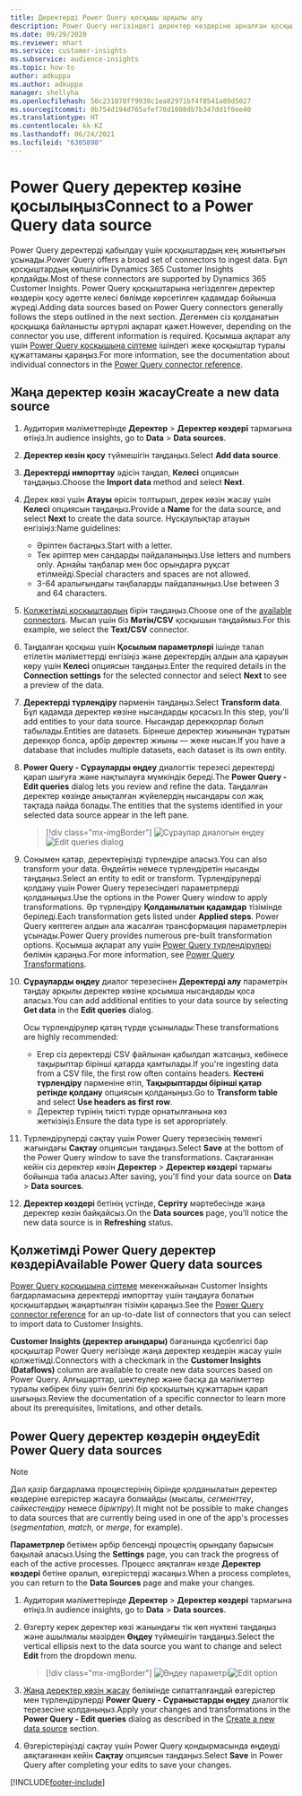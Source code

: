 ```yaml
---
title: Деректерді Power Query қосқышы арқылы алу
description: Power Query негізіндегі деректер көздеріне арналған қосқыштар.
ms.date: 09/29/2020
ms.reviewer: mhart
ms.service: customer-insights
ms.subservice: audience-insights
ms.topic: how-to
author: adkuppa
ms.author: adkuppa
manager: shellyha
ms.openlocfilehash: 50c231070ff9930c1ea82971bf4f8541a89d5027
ms.sourcegitcommit: 0b754d194d765afef70d1008db7b347dd1f0ee40
ms.translationtype: HT
ms.contentlocale: kk-KZ
ms.lasthandoff: 06/24/2021
ms.locfileid: "6305898"
---
```

# <a name="connect-to-a-power-query-data-source"></a><span data-ttu-id="e9d00-103">Power Query деректер көзіне қосылыңыз</span><span class="sxs-lookup"><span data-stu-id="e9d00-103">Connect to a Power Query data source</span></span>

<span data-ttu-id="e9d00-104">Power Query деректерді қабылдау үшін қосқыштардың кең жиынтығын ұсынады.</span><span class="sxs-lookup"><span data-stu-id="e9d00-104">Power Query offers a broad set of connectors to ingest data.</span></span> <span data-ttu-id="e9d00-105">Бұл қосқыштардың көпшілігін Dynamics 365 Customer Insights қолдайды.</span><span class="sxs-lookup"><span data-stu-id="e9d00-105">Most of these connectors are supported by Dynamics 365 Customer Insights.</span></span> <span data-ttu-id="e9d00-106">Power Query қосқыштарына негізделген деректер көздерін қосу әдетте келесі бөлімде көрсетілген қадамдар бойынша жүреді.</span><span class="sxs-lookup"><span data-stu-id="e9d00-106">Adding data sources based on Power Query connectors generally follows the steps outlined in the next section.</span></span> <span data-ttu-id="e9d00-107">Дегенмен сіз қолданатын қосқышқа байланысты әртүрлі ақпарат қажет.</span><span class="sxs-lookup"><span data-stu-id="e9d00-107">However, depending on the connector you use, different information is required.</span></span> <span data-ttu-id="e9d00-108">Қосымша ақпарат алу үшін [Power Query қосқышына сілтеме](/power-query/connectors/) ішіндегі жеке қосқыштар туралы құжаттаманы қараңыз.</span><span class="sxs-lookup"><span data-stu-id="e9d00-108">For more information, see the documentation about individual connectors in the [Power Query connector reference](/power-query/connectors/).</span></span>

## <a name="create-a-new-data-source"></a><span data-ttu-id="e9d00-109">Жаңа деректер көзін жасау</span><span class="sxs-lookup"><span data-stu-id="e9d00-109">Create a new data source</span></span>

1. <span data-ttu-id="e9d00-110">Аудитория мәліметтерінде **Деректер** > **Деректер көздері** тармағына өтіңіз.</span><span class="sxs-lookup"><span data-stu-id="e9d00-110">In audience insights, go to **Data** > **Data sources**.</span></span>

1. <span data-ttu-id="e9d00-111">**Деректер көзін қосу** түймешігін таңдаңыз.</span><span class="sxs-lookup"><span data-stu-id="e9d00-111">Select **Add data source**.</span></span>

1. <span data-ttu-id="e9d00-112">**Деректерді импорттау** әдісін таңдап, **Келесі** опциясын таңдаңыз.</span><span class="sxs-lookup"><span data-stu-id="e9d00-112">Choose the **Import data** method and select **Next**.</span></span>

1. <span data-ttu-id="e9d00-113">Дерек көзі үшін **Атауы** өрісін толтырып, дерек көзін жасау үшін **Келесі** опциясын таңдаңыз.</span><span class="sxs-lookup"><span data-stu-id="e9d00-113">Provide a **Name** for the data source, and select **Next** to create the data source.</span></span> <span data-ttu-id="e9d00-114">Нұсқаулықтар атауын енгізіңіз:</span><span class="sxs-lookup"><span data-stu-id="e9d00-114">Name guidelines:</span></span> 
   - <span data-ttu-id="e9d00-115">Әріптен бастаңыз.</span><span class="sxs-lookup"><span data-stu-id="e9d00-115">Start with a letter.</span></span>
   - <span data-ttu-id="e9d00-116">Тек әріптер мен сандарды пайдаланыңыз.</span><span class="sxs-lookup"><span data-stu-id="e9d00-116">Use letters and numbers only.</span></span> <span data-ttu-id="e9d00-117">Арнайы таңбалар мен бос орындарға рұқсат етілмейді.</span><span class="sxs-lookup"><span data-stu-id="e9d00-117">Special characters and spaces are not allowed.</span></span>
   - <span data-ttu-id="e9d00-118">3-64 аралығындағы таңбаларды пайдаланыңыз.</span><span class="sxs-lookup"><span data-stu-id="e9d00-118">Use between 3 and 64 characters.</span></span>

1. <span data-ttu-id="e9d00-119">[Қолжетімді қосқыштардың](#available-power-query-data-sources) бірін таңдаңыз.</span><span class="sxs-lookup"><span data-stu-id="e9d00-119">Choose one of the [available connectors](#available-power-query-data-sources).</span></span> <span data-ttu-id="e9d00-120">Мысал үшін біз **Мәтін/CSV** қосқышын таңдаймыз.</span><span class="sxs-lookup"><span data-stu-id="e9d00-120">For this example, we select the **Text/CSV** connector.</span></span>

1. <span data-ttu-id="e9d00-121">Таңдалған қосқыш үшін **Қосылым параметрлері** ішінде талап етілетін мәліметтерді енгізіңіз және деректердің алдын ала қарауын көру үшін **Келесі** опциясын таңдаңыз.</span><span class="sxs-lookup"><span data-stu-id="e9d00-121">Enter the required details in the **Connection settings** for the selected connector and select **Next** to see a preview of the data.</span></span>

1. <span data-ttu-id="e9d00-122">**Деректерді түрлендіру** пәрменін таңдаңыз.</span><span class="sxs-lookup"><span data-stu-id="e9d00-122">Select **Transform data**.</span></span> <span data-ttu-id="e9d00-123">Бұл қадамда деректер көзіне нысандарды қосасыз.</span><span class="sxs-lookup"><span data-stu-id="e9d00-123">In this step, you'll add entities to your data source.</span></span> <span data-ttu-id="e9d00-124">Нысандар дерекқорлар болып табылады.</span><span class="sxs-lookup"><span data-stu-id="e9d00-124">Entities are datasets.</span></span> <span data-ttu-id="e9d00-125">Бірнеше деректер жиынынан тұратын дерекқор болса, әрбір деректер жиыны — жеке нысан.</span><span class="sxs-lookup"><span data-stu-id="e9d00-125">If you have a database that includes multiple datasets, each dataset is its own entity.</span></span>

1. <span data-ttu-id="e9d00-126">**Power Query - Сұрауларды өңдеу** диалогтік терезесі деректерді қарап шығуға және нақтылауға мүмкіндік береді.</span><span class="sxs-lookup"><span data-stu-id="e9d00-126">The **Power Query - Edit queries** dialog lets you review and refine the data.</span></span> <span data-ttu-id="e9d00-127">Таңдалған деректер көзінде анықталған жүйелердің нысандары сол жақ тақтада пайда болады.</span><span class="sxs-lookup"><span data-stu-id="e9d00-127">The entities that the systems identified in your selected data source appear in the left pane.</span></span>

   > [!div class="mx-imgBorder"]
   > <span data-ttu-id="e9d00-128">![Сұраулар диалогын өңдеу](media/data-manager-configure-edit-queries.png "Сұраулар диалогын өңдеу")</span><span class="sxs-lookup"><span data-stu-id="e9d00-128">![Edit queries dialog](media/data-manager-configure-edit-queries.png "Edit queries dialog")</span></span>

1. <span data-ttu-id="e9d00-129">Сонымен қатар, деректеріңізді түрлендіре аласыз.</span><span class="sxs-lookup"><span data-stu-id="e9d00-129">You can also transform your data.</span></span> <span data-ttu-id="e9d00-130">Өңдейтін немесе түрлендіретін нысанды таңдаңыз.</span><span class="sxs-lookup"><span data-stu-id="e9d00-130">Select an entity to edit or transform.</span></span> <span data-ttu-id="e9d00-131">Түрлендірулерді қолдану үшін Power Query терезесіндегі параметрлерді қолданыңыз.</span><span class="sxs-lookup"><span data-stu-id="e9d00-131">Use the options in the Power Query window to apply transformations.</span></span> <span data-ttu-id="e9d00-132">Әр түрлендіру **Қолданылатын қадамдар** тізімінде беріледі.</span><span class="sxs-lookup"><span data-stu-id="e9d00-132">Each transformation gets listed under **Applied steps**.</span></span> <span data-ttu-id="e9d00-133">Power Query көптеген алдын ала жасалған трансформация параметрлерін ұсынады.</span><span class="sxs-lookup"><span data-stu-id="e9d00-133">Power Query provides numerous pre-built transformation options.</span></span> <span data-ttu-id="e9d00-134">Қосымша ақпарат алу үшін [Power Query түрлендірулері](/power-query/power-query-what-is-power-query#transformations) бөлімін қараңыз.</span><span class="sxs-lookup"><span data-stu-id="e9d00-134">For more information, see [Power Query Transformations](/power-query/power-query-what-is-power-query#transformations).</span></span>

1. <span data-ttu-id="e9d00-135">**Сұрауларды өңдеу** диалог терезесінен **Деректерді алу** параметрін таңдау арқылы деректер көзіне қосымша нысандарды қоса аласыз.</span><span class="sxs-lookup"><span data-stu-id="e9d00-135">You can add additional entities to your data source by selecting **Get data** in the **Edit queries** dialog.</span></span>

   <span data-ttu-id="e9d00-136">Осы түрлендірулер қатаң түрде ұсынылады:</span><span class="sxs-lookup"><span data-stu-id="e9d00-136">These transformations are highly recommended:</span></span>

   - <span data-ttu-id="e9d00-137">Егер сіз деректерді CSV файлынан қабылдап жатсаңыз, көбінесе тақырыптар бірінші қатарда қамтылады.</span><span class="sxs-lookup"><span data-stu-id="e9d00-137">If you're ingesting data from a CSV file, the first row often contains headers.</span></span> <span data-ttu-id="e9d00-138">**Кестені түрлендіру** пәрменіне өтіп, **Тақырыптарды бірінші қатар ретінде қолдану** опциясын қолданыңыз.</span><span class="sxs-lookup"><span data-stu-id="e9d00-138">Go to **Transform table** and select **Use headers as first row**.</span></span>
   - <span data-ttu-id="e9d00-139">Деректер түрінің тиісті түрде орнатылғанына көз жеткізіңіз.</span><span class="sxs-lookup"><span data-stu-id="e9d00-139">Ensure the data type is set appropriately.</span></span>

1. <span data-ttu-id="e9d00-140">Түрлендірулерді сақтау үшін Power Query терезесінің төменгі жағындағы **Сақтау** опциясын таңдаңыз.</span><span class="sxs-lookup"><span data-stu-id="e9d00-140">Select **Save** at the bottom of the Power Query window to save the transformations.</span></span> <span data-ttu-id="e9d00-141">Сақтағаннан кейін сіз деректер көзін **Деректер** > **Деректер көздері** тармағы бойынша таба аласыз.</span><span class="sxs-lookup"><span data-stu-id="e9d00-141">After saving, you'll find your data source on **Data** > **Data sources**.</span></span>

1. <span data-ttu-id="e9d00-142">**Деректер көздері** бетінің үстінде, **Сергіту** мәртебесінде жаңа деректер көзін байқайсыз.</span><span class="sxs-lookup"><span data-stu-id="e9d00-142">On the **Data sources** page, you'll notice the new data source is in **Refreshing** status.</span></span>

## <a name="available-power-query-data-sources"></a><span data-ttu-id="e9d00-143">Қолжетімді Power Query деректер көздері</span><span class="sxs-lookup"><span data-stu-id="e9d00-143">Available Power Query data sources</span></span>

<span data-ttu-id="e9d00-144">[Power Query қосқышына сілтеме](/power-query/connectors/) мекенжайынан Customer Insights бағдарламасына деректерді импорттау үшін таңдауға болатын қосқыштардың жаңартылған тізімін қараңыз.</span><span class="sxs-lookup"><span data-stu-id="e9d00-144">See the [Power Query connector reference](/power-query/connectors/) for an up-to-date list of connectors that you can select to import data to Customer Insights.</span></span> 

<span data-ttu-id="e9d00-145">**Customer Insights (деректер ағындары)** бағанында құсбелгісі бар қосқыштар Power Query негізінде жаңа деректер көздерін жасау үшін қолжетімді.</span><span class="sxs-lookup"><span data-stu-id="e9d00-145">Connectors with a checkmark in the **Customer Insights (Dataflows)** column are available to create new data sources based on Power Query.</span></span> <span data-ttu-id="e9d00-146">Алғышарттар, шектеулер және басқа да мәліметтер туралы көбірек білу үшін белгілі бір қосқыштың құжаттарын қарап шығыңыз.</span><span class="sxs-lookup"><span data-stu-id="e9d00-146">Review the documentation of a specific connector to learn more about its prerequisites, limitations, and other details.</span></span>

## <a name="edit-power-query-data-sources"></a><span data-ttu-id="e9d00-147">Power Query деректер көздерін өңдеу</span><span class="sxs-lookup"><span data-stu-id="e9d00-147">Edit Power Query data sources</span></span>

> [!NOTE]
> <span data-ttu-id="e9d00-148">Дәл қазір бағдарлама процестерінің бірінде қолданылатын деректер көздеріне өзгерістер жасауға болмайды (мысалы, *сегменттеу*, *сәйкестендіру* немесе *біріктіру*).</span><span class="sxs-lookup"><span data-stu-id="e9d00-148">It might not be possible to make changes to data sources that are currently being used in one of the app's processes (*segmentation*, *match*, or *merge*, for example).</span></span> 
>
> <span data-ttu-id="e9d00-149">**Параметрлер** бетімен әрбір белсенді процестің орындалу барысын бақылай аласыз.</span><span class="sxs-lookup"><span data-stu-id="e9d00-149">Using the **Settings** page, you can track the progress of each of the active processes.</span></span> <span data-ttu-id="e9d00-150">Процесс аяқталған кезде **Деректер көздері** бетіне оралып, өзгерістерді жасаңыз.</span><span class="sxs-lookup"><span data-stu-id="e9d00-150">When a process completes, you can return to the **Data Sources** page and make your changes.</span></span>

1. <span data-ttu-id="e9d00-151">Аудитория мәліметтерінде **Деректер** > **Деректер көздері** тармағына өтіңіз.</span><span class="sxs-lookup"><span data-stu-id="e9d00-151">In audience insights, go to **Data** > **Data sources**.</span></span>

2. <span data-ttu-id="e9d00-152">Өзгерту керек деректер көзі жанындағы тік көп нүктені таңдаңыз және ашылмалы мәзірден **Өңдеу** түймешігін таңдаңыз.</span><span class="sxs-lookup"><span data-stu-id="e9d00-152">Select the vertical ellipsis next to the data source you want to change and select **Edit** from the dropdown menu.</span></span>

   > [!div class="mx-imgBorder"]
   > <span data-ttu-id="e9d00-153">![Өңдеу параметрі](media/edit-option-data-sources.png "Өңдеу параметрі")</span><span class="sxs-lookup"><span data-stu-id="e9d00-153">![Edit option](media/edit-option-data-sources.png "Edit option")</span></span>

3. <span data-ttu-id="e9d00-154">[Жаңа деректер көзін жасау](#create-a-new-data-source) бөлімінде сипатталғандай өзгерістер мен түрлендірулерді **Power Query - Сұраныстарды өңдеу** диалогтік терезесіне қолданыңыз.</span><span class="sxs-lookup"><span data-stu-id="e9d00-154">Apply your changes and transformations in the **Power Query - Edit queries** dialog as described in the [Create a new data source](#create-a-new-data-source) section.</span></span>

4. <span data-ttu-id="e9d00-155">Өзгерістеріңізді сақтау үшін Power Query қондырмасында өңдеуді аяқтағаннан кейін **Сақтау** опциясын таңдаңыз.</span><span class="sxs-lookup"><span data-stu-id="e9d00-155">Select **Save** in Power Query after completing your edits to save your changes.</span></span>


[!INCLUDE[footer-include](../includes/footer-banner.md)]